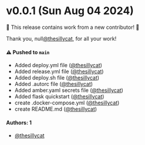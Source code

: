 # v0.0.1 (Sun Aug 04 2024)

:tada: This release contains work from a new contributor! :tada:

Thank you, null[@thesillycat](https://github.com/thesillycat), for all your work!

#### ⚠️ Pushed to `main`

- Added deploy.yml file ([@thesillycat](https://github.com/thesillycat))
- Added release.yml file ([@thesillycat](https://github.com/thesillycat))
- Added deploy.sh file ([@thesillycat](https://github.com/thesillycat))
- Added .autorc file ([@thesillycat](https://github.com/thesillycat))
- Added amber.yaml secrets file ([@thesillycat](https://github.com/thesillycat))
- Added flask quickstart ([@thesillycat](https://github.com/thesillycat))
- create .docker-compose.yml ([@thesillycat](https://github.com/thesillycat))
- create README.md ([@thesillycat](https://github.com/thesillycat))

#### Authors: 1

- [@thesillycat](https://github.com/thesillycat)
